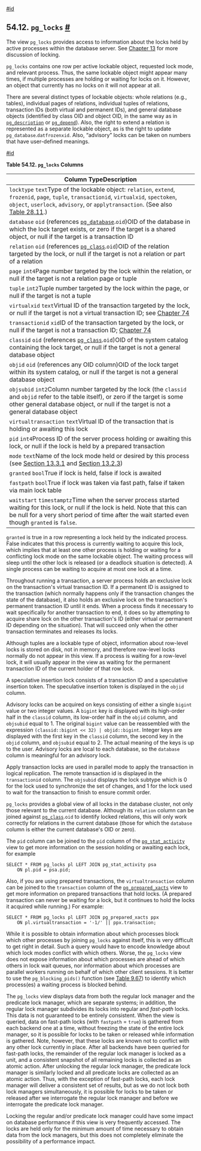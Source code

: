 [#id](#VIEW-PG-LOCKS)

## 54.12. `pg_locks` [#](#VIEW-PG-LOCKS)



The view `pg_locks` provides access to information about the locks held by active processes within the database server. See [Chapter 13](mvcc) for more discussion of locking.

`pg_locks` contains one row per active lockable object, requested lock mode, and relevant process. Thus, the same lockable object might appear many times, if multiple processes are holding or waiting for locks on it. However, an object that currently has no locks on it will not appear at all.

There are several distinct types of lockable objects: whole relations (e.g., tables), individual pages of relations, individual tuples of relations, transaction IDs (both virtual and permanent IDs), and general database objects (identified by class OID and object OID, in the same way as in [`pg_description`](catalog-pg-description) or [`pg_depend`](catalog-pg-depend)). Also, the right to extend a relation is represented as a separate lockable object, as is the right to update `pg_database`.`datfrozenxid`. Also, “advisory” locks can be taken on numbers that have user-defined meanings.

[#id](#id-1.10.5.16.6)

**Table 54.12. `pg_locks` Columns**

| Column TypeDescription                                                                                                                                                                                                                                                       |
| ---------------------------------------------------------------------------------------------------------------------------------------------------------------------------------------------------------------------------------------------------------------------------- |
| `locktype` `text`Type of the lockable object: `relation`, `extend`, `frozenid`, `page`, `tuple`, `transactionid`, `virtualxid`, `spectoken`, `object`, `userlock`, `advisory`, or `applytransaction`. (See also [Table 28.11](monitoring-stats#WAIT-EVENT-LOCK-TABLE).) |
| `database` `oid` (references [`pg_database`](catalog-pg-database).`oid`)OID of the database in which the lock target exists, or zero if the target is a shared object, or null if the target is a transaction ID                                                        |
| `relation` `oid` (references [`pg_class`](catalog-pg-class).`oid`)OID of the relation targeted by the lock, or null if the target is not a relation or part of a relation                                                                                               |
| `page` `int4`Page number targeted by the lock within the relation, or null if the target is not a relation page or tuple                                                                                                                                                     |
| `tuple` `int2`Tuple number targeted by the lock within the page, or null if the target is not a tuple                                                                                                                                                                        |
| `virtualxid` `text`Virtual ID of the transaction targeted by the lock, or null if the target is not a virtual transaction ID; see [Chapter 74](transactions)                                                                                                            |
| `transactionid` `xid`ID of the transaction targeted by the lock, or null if the target is not a transaction ID; [Chapter 74](transactions)                                                                                                                              |
| `classid` `oid` (references [`pg_class`](catalog-pg-class).`oid`)OID of the system catalog containing the lock target, or null if the target is not a general database object                                                                                           |
| `objid` `oid` (references any OID column)OID of the lock target within its system catalog, or null if the target is not a general database object                                                                                                                            |
| `objsubid` `int2`Column number targeted by the lock (the `classid` and `objid` refer to the table itself), or zero if the target is some other general database object, or null if the target is not a general database object                                               |
| `virtualtransaction` `text`Virtual ID of the transaction that is holding or awaiting this lock                                                                                                                                                                               |
| `pid` `int4`Process ID of the server process holding or awaiting this lock, or null if the lock is held by a prepared transaction                                                                                                                                            |
| `mode` `text`Name of the lock mode held or desired by this process (see [Section 13.3.1](explicit-locking#LOCKING-TABLES) and [Section 13.2.3](transaction-iso#XACT-SERIALIZABLE))                                                                                 |
| `granted` `bool`True if lock is held, false if lock is awaited                                                                                                                                                                                                               |
| `fastpath` `bool`True if lock was taken via fast path, false if taken via main lock table                                                                                                                                                                                    |
| `waitstart` `timestamptz`Time when the server process started waiting for this lock, or null if the lock is held. Note that this can be null for a very short period of time after the wait started even though `granted` is `false`.                                        |


`granted` is true in a row representing a lock held by the indicated process. False indicates that this process is currently waiting to acquire this lock, which implies that at least one other process is holding or waiting for a conflicting lock mode on the same lockable object. The waiting process will sleep until the other lock is released (or a deadlock situation is detected). A single process can be waiting to acquire at most one lock at a time.

Throughout running a transaction, a server process holds an exclusive lock on the transaction's virtual transaction ID. If a permanent ID is assigned to the transaction (which normally happens only if the transaction changes the state of the database), it also holds an exclusive lock on the transaction's permanent transaction ID until it ends. When a process finds it necessary to wait specifically for another transaction to end, it does so by attempting to acquire share lock on the other transaction's ID (either virtual or permanent ID depending on the situation). That will succeed only when the other transaction terminates and releases its locks.

Although tuples are a lockable type of object, information about row-level locks is stored on disk, not in memory, and therefore row-level locks normally do not appear in this view. If a process is waiting for a row-level lock, it will usually appear in the view as waiting for the permanent transaction ID of the current holder of that row lock.

A speculative insertion lock consists of a transaction ID and a speculative insertion token. The speculative insertion token is displayed in the `objid` column.

Advisory locks can be acquired on keys consisting of either a single `bigint` value or two integer values. A `bigint` key is displayed with its high-order half in the `classid` column, its low-order half in the `objid` column, and `objsubid` equal to 1. The original `bigint` value can be reassembled with the expression `(classid::bigint << 32) | objid::bigint`. Integer keys are displayed with the first key in the `classid` column, the second key in the `objid` column, and `objsubid` equal to 2. The actual meaning of the keys is up to the user. Advisory locks are local to each database, so the `database` column is meaningful for an advisory lock.

Apply transaction locks are used in parallel mode to apply the transaction in logical replication. The remote transaction id is displayed in the `transactionid` column. The `objsubid` displays the lock subtype which is 0 for the lock used to synchronize the set of changes, and 1 for the lock used to wait for the transaction to finish to ensure commit order.

`pg_locks` provides a global view of all locks in the database cluster, not only those relevant to the current database. Although its `relation` column can be joined against [`pg_class`](catalog-pg-class).`oid` to identify locked relations, this will only work correctly for relations in the current database (those for which the `database` column is either the current database's OID or zero).

The `pid` column can be joined to the `pid` column of the [`pg_stat_activity`](monitoring-stats#MONITORING-PG-STAT-ACTIVITY-VIEW) view to get more information on the session holding or awaiting each lock, for example

```
SELECT * FROM pg_locks pl LEFT JOIN pg_stat_activity psa
    ON pl.pid = psa.pid;
```

Also, if you are using prepared transactions, the `virtualtransaction` column can be joined to the `transaction` column of the [`pg_prepared_xacts`](view-pg-prepared-xacts) view to get more information on prepared transactions that hold locks. (A prepared transaction can never be waiting for a lock, but it continues to hold the locks it acquired while running.) For example:

```
SELECT * FROM pg_locks pl LEFT JOIN pg_prepared_xacts ppx
    ON pl.virtualtransaction = '-1/' || ppx.transaction;
```

While it is possible to obtain information about which processes block which other processes by joining `pg_locks` against itself, this is very difficult to get right in detail. Such a query would have to encode knowledge about which lock modes conflict with which others. Worse, the `pg_locks` view does not expose information about which processes are ahead of which others in lock wait queues, nor information about which processes are parallel workers running on behalf of which other client sessions. It is better to use the `pg_blocking_pids()` function (see [Table 9.67](functions-info#FUNCTIONS-INFO-SESSION-TABLE)) to identify which process(es) a waiting process is blocked behind.

The `pg_locks` view displays data from both the regular lock manager and the predicate lock manager, which are separate systems; in addition, the regular lock manager subdivides its locks into regular and *fast-path* locks. This data is not guaranteed to be entirely consistent. When the view is queried, data on fast-path locks (with `fastpath` = `true`) is gathered from each backend one at a time, without freezing the state of the entire lock manager, so it is possible for locks to be taken or released while information is gathered. Note, however, that these locks are known not to conflict with any other lock currently in place. After all backends have been queried for fast-path locks, the remainder of the regular lock manager is locked as a unit, and a consistent snapshot of all remaining locks is collected as an atomic action. After unlocking the regular lock manager, the predicate lock manager is similarly locked and all predicate locks are collected as an atomic action. Thus, with the exception of fast-path locks, each lock manager will deliver a consistent set of results, but as we do not lock both lock managers simultaneously, it is possible for locks to be taken or released after we interrogate the regular lock manager and before we interrogate the predicate lock manager.

Locking the regular and/or predicate lock manager could have some impact on database performance if this view is very frequently accessed. The locks are held only for the minimum amount of time necessary to obtain data from the lock managers, but this does not completely eliminate the possibility of a performance impact.